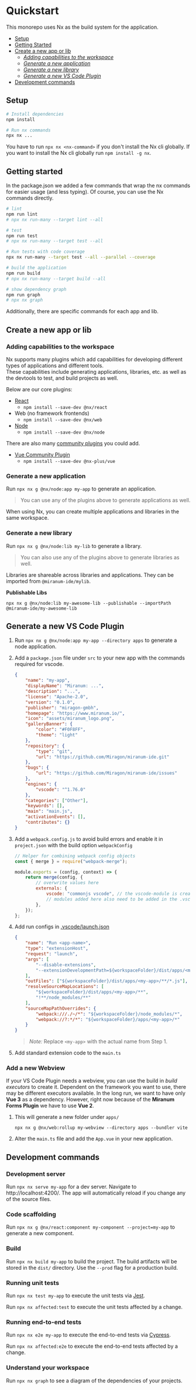 # Quickstart

This monorepo uses Nx as the build system for the application.

-   [Setup](#setup)
-   [Getting Started](#getting-started)
-   [Create a new app or lib](#create-a-new-app-or-lib)
    -   _[Adding capabilities to the workspace](#adding-capabilities-to-the-workspace)_
    -   _[Generate a new application](#generate-a-new-application)_
    -   _[Generate a new library](#generate-a-new-library)_
    -   _[Generate a new VS Code Plugin](#generate-a-new-vs-code-plugin)_
-   [Development commands](#development-commands)

## Setup

```bash
# Install dependencies
npm install

# Run nx commands
npx nx ...
```

You have to run `npx nx <nx-command>` if you don't install the Nx cli globally. If you want to install the Nx cli
globally run `npm install -g nx`.

## Getting started

In the package.json we added a few commands that wrap the nx commands for easier usage (and less typing). Of course, you
can use the Nx commands directly.

```bash
# lint
npm run lint
# npx nx run-many --target lint --all

# test
npm run test
# npx nx run-many --target test --all

# Run tests with code coverage
npx nx run-many --target test --all --parallel --coverage

# build the application
npm run build
# npx nx run-many --target build --all

# show dependency graph
npm run graph
# npx nx graph
```

Additionally, there are specific commands for each app and lib.

## Create a new app or lib

### Adding capabilities to the workspace

Nx supports many plugins which add capabilities for developing different types of applications and different tools. \
These capabilities include generating applications, libraries, etc. as well as the devtools to test, and build projects
as well.

Below are our core plugins:

-   [React](https://reactjs.org)
    -   `npm install --save-dev @nx/react`
-   Web (no framework frontends)
    -   `npm install --save-dev @nx/web`
-   [Node](https://nodejs.org)
    -   `npm install --save-dev @nx/node`

There are also many [community plugins](https://nx.dev/community) you could add.

-   [Vue Community Plugin](https://github.com/ZachJW34/nx-plus/tree/master/libs/vue)
    -   `npm install --save-dev @nx-plus/vue`

### Generate a new application

Run `npx nx g @nx/node:app my-app` to generate an application.

> You can use any of the plugins above to generate applications as well.

When using Nx, you can create multiple applications and libraries in the same workspace.

### Generate a new library

Run `npx nx g @nx/node:lib my-lib` to generate a library.

> You can also use any of the plugins above to generate libraries as well.

Libraries are shareable across libraries and applications. They can be imported from `@miranum-ide/mylib`.

**Publishable Libs**

```
npx nx g @nx/node:lib my-awesome-lib --publishable --importPath @miranum-ide/my-awesome-lib
```

## Generate a new VS Code Plugin

1. Run `npx nx g @nx/node:app my-app --directory apps` to generate a node application.

2. Add a `package.json` file under `src` to your new app with the commands required for vscode.

    ```json
    {
        "name": "my-app",
        "displayName": "Miranum: ...",
        "description": "...",
        "license": "Apache-2.0",
        "version": "0.1.0",
        "publisher": "miragon-gmbh",
        "homepage": "https://www.miranum.io/",
        "icon": "assets/miranum_logo.png",
        "galleryBanner": {
            "color": "#F0F8FF",
            "theme": "light"
        },
        "repository": {
            "type": "git",
            "url": "https://github.com/Miragon/miranum-ide.git"
        },
        "bugs": {
            "url": "https://github.com/Miragon/miranum-ide/issues"
        },
        "engines": {
            "vscode": "^1.76.0"
        },
        "categories": ["Other"],
        "keywords": [],
        "main": "main.js",
        "activationEvents": [],
        "contributes": {}
    }
    ```

3. Add a `webpack.config.js` to avoid build errors and enable it in `project.json` with the build
   option `webpackConfig`

    ```javascript
    // Helper for combining webpack config objects
    const { merge } = require("webpack-merge");

    module.exports = (config, context) => {
        return merge(config, {
            // overwrite values here
            externals: {
                vscode: "commonjs vscode", // the vscode-module is created on-the-fly and must be excluded. Add other modules that cannot be webpack'ed, 📖 -> https://webpack.js.org/configuration/externals/
                // modules added here also need to be added in the .vscodeignore file
            },
        });
    };
    ```

4. Add run configs in [.vscode/launch.json](../.vscode/launch.json)

    ```json
    {
        "name": "Run <app-name>",
        "type": "extensionHost",
        "request": "launch",
        "args": [
            "--disable-extensions",
            "--extensionDevelopmentPath=${workspaceFolder}/dist/apps/<my-app>"
        ],
        "outFiles": ["${workspaceFolder}/dist/apps/<my-app>/**/*.js"],
        "resolveSourceMapLocations": [
            "${workspaceFolder}/dist/apps/<my-app>/**",
            "!**/node_modules/**"
        ],
        "sourceMapPathOverrides": {
            "webpack:///./~/*": "${workspaceFolder}/node_modules/*",
            "webpack://?:*/*": "${workspaceFolder}/apps/<my-app>/*"
        }
    }
    ```

    > _*Note:*_ Replace `<my-app>` with the actual name from Step 1.

5. Add standard extension code to the `main.ts`

### Add a new Webview
If your VS Code Plugin needs a webview, you can use the build in *build executors* to create it.
Dependent on the framework you want to use, there may be different executors available.
In the long run, we want to have only **Vue 3** as a dependency.
However, right now because of the **Miranum Forms Plugin** we have to use **Vue 2**.

1. This will generate a new folder under `apps/`
 
    ```shell
    npx nx g @nx/web:rollup my-webview --directory apps --bundler vite
    ```
   
2. Alter the `main.ts` file and add the `App.vue` in your new application.

## Development commands

### Development server

Run `npx nx serve my-app` for a dev server. Navigate to http://localhost:4200/. The app will automatically reload if you
change any of the source files.

### Code scaffolding

Run `npx nx g @nx/react:component my-component --project=my-app` to generate a new component.

### Build

Run `npx nx build my-app` to build the project. The build artifacts will be stored in the `dist/` directory. Use
the `--prod` flag for a production build.

### Running unit tests

Run `npx nx test my-app` to execute the unit tests via [Jest](https://jestjs.io).

Run `npx nx affected:test` to execute the unit tests affected by a change.

### Running end-to-end tests

Run `npx nx e2e my-app` to execute the end-to-end tests via [Cypress](https://www.cypress.io).

Run `npx nx affected:e2e` to execute the end-to-end tests affected by a change.

### Understand your workspace

Run `npx nx graph` to see a diagram of the dependencies of your projects.
